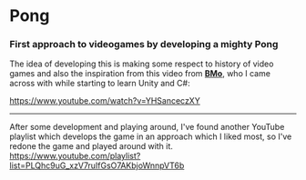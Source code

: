 <h1> Pong </h1>
<h3>First approach to videogames by developing a mighty Pong</h3>

The idea of developing this is making some respect to history of video games and also the inspiration 
from this video from <strong><a href="https://www.youtube.com/channel/UCmB4ohLDFAWm2QX-h5uM_3g">BMo</a></strong>, who I came across with while starting to learn Unity and C#:

https://www.youtube.com/watch?v=YHSanceczXY

<hr>

After some development and playing around, I've found another YouTube playlist which develops the game in an approach which I liked most, so I've redone the game and played around with it. 
https://www.youtube.com/playlist?list=PLQhc9uG_xzV7ruIfGsO7AKbjoWnnpVT6b
